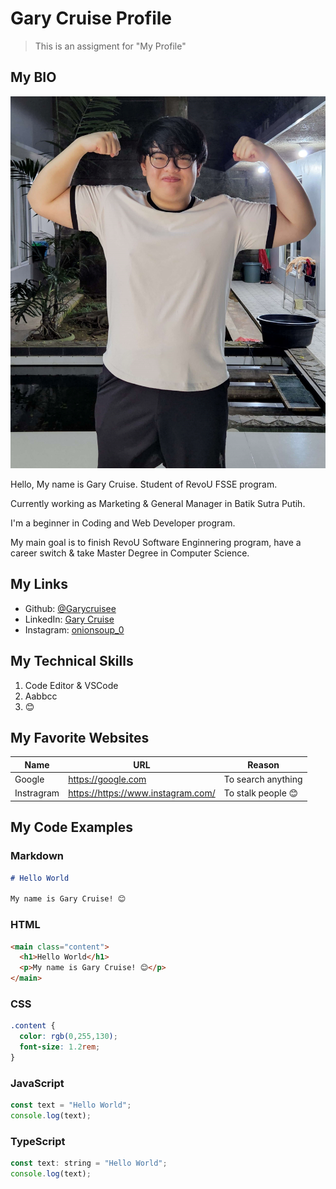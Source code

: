 # Gary Cruise Profile

> This is an assigment for "My Profile"

## My BIO

![Gary Photo](HE.jpg)

Hello, My name is Gary Cruise. Student of RevoU FSSE program.

Currently working as Marketing & General Manager in Batik Sutra Putih.

I'm a beginner in Coding and Web Developer program.

My main goal is to finish RevoU Software Enginnering program, have a career switch & take Master Degree in Computer Science.

## My Links

- Github: [@Garycruisee](https://github.com/Garycruisee)
- LinkedIn: [Gary Cruise](https://www.linkedin.com/in/gary-cruise-618654255/)
- Instagram: [onionsoup_0](https://www.instagram.com/onionsoup_0/)

## My Technical Skills

1. Code Editor & VSCode
2. Aabbcc
3. 😊

## My Favorite Websites

| Name    | URL                   | Reason                         |
| ------- | --------------------- | ------------------------------ |
| Google  | <https://google.com>  | To search anything             |
| Instragram | <https://https://www.instagram.com/> | To stalk people 😊      |  

## My Code Examples

### Markdown

```markdown
# Hello World

My name is Gary Cruise! 😊
```

### HTML

```html
<main class="content">
  <h1>Hello World</h1>
  <p>My name is Gary Cruise! 😊</p>
</main>
```

### CSS

```css
.content {
  color: rgb(0,255,130);
  font-size: 1.2rem;
}
```

### JavaScript

```js
const text = "Hello World";
console.log(text);
```

### TypeScript

```js
const text: string = "Hello World";
console.log(text);
```